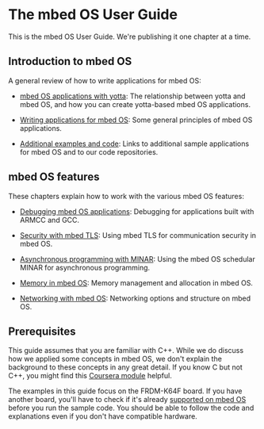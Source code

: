 # The mbed OS User Guide

This is the mbed OS User Guide. We're publishing it one chapter at a time. 

## Introduction to  mbed OS

A general review of how to write applications for mbed OS:

* [mbed OS applications with yotta](app_on_yotta.md): The relationship between yotta and mbed OS, and how you can create yotta-based mbed OS applications. 

* [Writing applications for mbed OS](app_on_mbed_os.md): Some general principles of mbed OS applications.

* [Additional examples and code](../GetTheCode.md): Links to additional sample applications for mbed OS and to our code repositories.

## mbed OS features

These chapters explain how to work with the various mbed OS features:

* [Debugging mbed OS applications](Debugging.md): Debugging for applications built with ARMCC and GCC.

* [Security with mbed TLS](mbed_tls.md): Using mbed TLS for communication security in mbed OS.

* [Asynchronous programming with MINAR](MINAR.md): Using the mbed OS schedular MINAR for asynchronous programming. 

* [Memory in mbed OS](memory.md): Memory management and allocation in mbed OS. 

* [Networking with mbed OS](networking.md): Networking options and structure on mbed OS.

## Prerequisites

This guide assumes that you are familiar with C++. While we do discuss how we applied some concepts in mbed OS, we don't explain the background to these concepts in any great detail. If you know C but not C++, you might find this [Coursera module](https://www.coursera.org/course/cplusplus4c) helpful.

The examples in this guide focus on the FRDM-K64F board. If you have another board, you'll have to check if it's already [supported on mbed OS](https://www.mbed.com/en/development/hardware/boards/) before you run the sample code. You should be able to follow the code and explanations even if you don't have compatible hardware.
